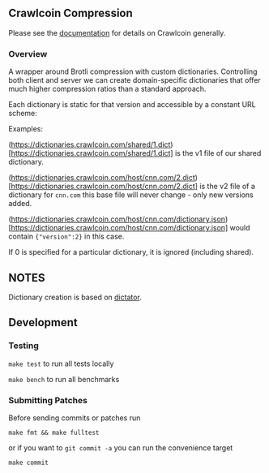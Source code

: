 
## Crawlcoin Compression

Please see the [documentation](https://github.com/Crawlcoin/documentation) for details on Crawlcoin generally. 

### Overview

A wrapper around Brotli compression with custom dictionaries.  Controlling both client and server we can create domain-specific dictionaries that offer much higher compression ratios than a standard approach. 

Each dictionary is static for that version and accessible by a constant URL scheme: 

Examples: 

(https://dictionaries.crawlcoin.com/shared/1.dict)[https://dictionaries.crawlcoin.com/shared/1.dict] is the v1 file of our shared dictionary. 

(https://dictionaries.crawlcoin.com/host/cnn.com/2.dict)[https://dictionaries.crawlcoin.com/host/cnn.com/2.dict] is the v2 file of a dictionary for `cnn.com` this base file will never change - only new versions added.
 
(https://dictionaries.crawlcoin.com/host/cnn.com/dictionary.json)[https://dictionaries.crawlcoin.com/host/cnn.com/dictionary.json] would contain `{"version":2}` in this case. 

If 0 is specified for a particular dictionary, it is ignored (including shared).

## NOTES

Dictionary creation is based on [dictator](https://github.com/vkrasnov/dictator). 

## Development

### Testing

`make test` to run all tests locally

`make bench` to run all benchmarks

### Submitting Patches

Before sending commits or patches run 

`make fmt && make fulltest` 

or if you want to `git commit -a` you can run the convenience target 

`make commit`
